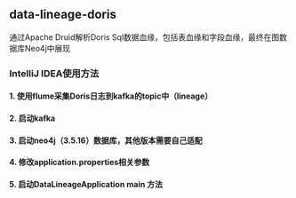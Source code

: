 ## data-lineage-doris
通过Apache Druid解析Doris Sql数据血缘，包括表血缘和字段血缘，最终在图数据库Neo4j中展现

### IntelliJ IDEA使用方法
#### 1. 使用flume采集Doris日志到kafka的topic中（lineage）
#### 2. 启动kafka
#### 3. 启动neo4j（3.5.16）数据库，其他版本需要自己适配
#### 4. 修改application.properties相关参数
#### 5. 启动DataLineageApplication main 方法


